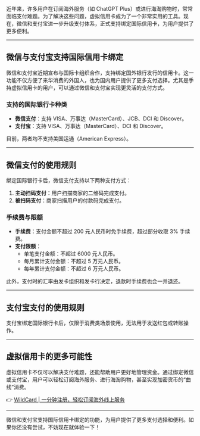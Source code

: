 近年来，许多用户在订阅海外服务（如 ChatGPT Plus）或进行海淘购物时，常常面临支付难题。为了解决这些问题，虚拟信用卡成为了一个非常实用的工具。现在，微信和支付宝进一步升级支付体系，正式支持绑定国际信用卡，为用户提供了更多便利。

---

## 微信与支付宝支持国际信用卡绑定

微信和支付宝近期宣布与国际卡组织合作，支持绑定国外银行发行的信用卡。这一功能不仅方便了来华消费的外国人，也为国内用户提供了更多支付选择。尤其是手持虚拟信用卡的用户，可以通过微信和支付宝实现更灵活的支付方式。

### 支持的国际银行卡种类

- **微信支付**：支持 VISA、万事达（MasterCard）、JCB、DCI 和 Discover。
- **支付宝**：支持 VISA、万事达（MasterCard）、DCI 和 Discover。

目前，两者均不支持美国运通（American Express）。

---

## 微信支付的使用规则

绑定国际银行卡后，微信支付支持以下两种支付方式：

1. **主动扫码支付**：用户扫描商家的二维码完成支付。
2. **被扫码支付**：商家扫描用户的付款码完成支付。

### 手续费与限额

- **手续费**：支付金额不超过 200 元人民币时免手续费，超过部分收取 3% 手续费。
- **支付限额**：
  - 单笔支付金额：不超过 6000 元人民币。
  - 每月累计支付金额：不超过 5 万元人民币。
  - 每年累计支付金额：不超过 6 万元人民币。

此外，支付时的汇率由发卡组织和发卡行决定，退款时手续费也会一并退还。

---

## 支付宝支付的使用规则

支付宝绑定国际银行卡后，仅限于消费类场景使用，无法用于发送红包或转账操作。

---

## 虚拟信用卡的更多可能性

虚拟信用卡不仅可以解决支付难题，还能帮助用户更好地管理资金。通过绑定微信或支付宝，用户可以轻松订阅海外服务、进行海淘购物，甚至实现加密货币的“曲线”消费。

👉 [WildCard | 一分钟注册，轻松订阅海外线上服务](https://bit.ly/bewildcard)

---

微信和支付宝支持国际信用卡绑定的功能，为用户提供了更多支付选择和便利。如果你还没有尝试，不妨现在就体验一下！